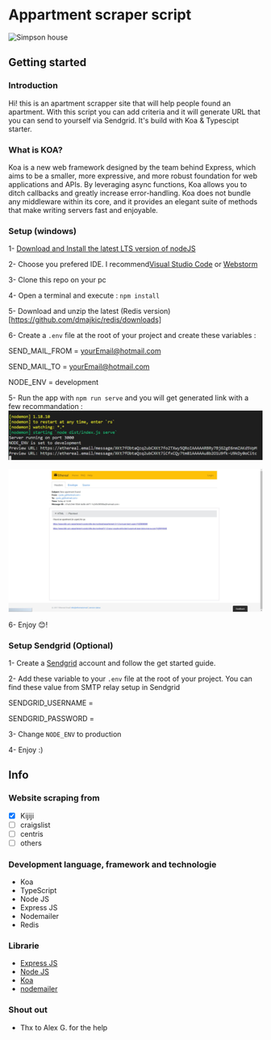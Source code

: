 # Appartment scraper script 
![Simpson house](https://static.independent.co.uk/s3fs-public/thumbnails/image/2017/12/04/09/simpsons-house.jpg?width=668)

## Getting started

### Introduction 

Hi!
this is an apartment scrapper site that will help people found an apartment. With this script you can add criteria and it will generate URL that you can send to yourself via Sendgrid. It's build with Koa & Typescipt starter. 

### What is KOA?

Koa is a new web framework designed by the team behind Express, which aims to be a smaller, more expressive, and more robust foundation for web applications and APIs. By leveraging async functions, Koa allows you to ditch callbacks and greatly increase error-handling. Koa does not bundle any middleware within its core, and it provides an elegant suite of methods that make writing servers fast and enjoyable.


### Setup (windows)
 1- [Download and Install the latest LTS version of nodeJS](https://nodejs.org/en/)
 
 2- Choose you prefered IDE. I recommend[Visual Studio Code](httpswww.jetbrains.comstudent) or [Webstorm](https://www.jetbrains.com/webstorm/)

 3- Clone this repo on your pc

 4- Open a terminal and execute : `npm install`
 
 5- Download and unzip the latest (Redis version)[https://github.com/dmajkic/redis/downloads]
 
 6- Create a `.env` file at the root of your project and create these variables : 
 
  SEND_MAIL_FROM = yourEmail@hotmail.com

  SEND_MAIL_TO = yourEmail@hotmail.com

  NODE_ENV = development

 5- Run the app with `npm run serve` and you will get generated link with a few recommandation :
 ![Link](https://github.com/jguipi/appartment-script/blob/master/img/1.JPG)
 
 ![url](https://github.com/jguipi/appartment-script/blob/master/img/2.JPG)
 
 6- Enjoy 😊!
 
### Setup Sendgrid (Optional)
 1- Create a [Sendgrid](https://firebase.google.com/) account and follow the get started guide.

 2- Add these variable to your `.env` file at the root of your project. You can find these value from SMTP relay setup in Sendgrid
 
  SENDGRID_USERNAME = 
  
  SENDGRID_PASSWORD = 
  
 3- Change `NODE_ENV` to production
  
 4- Enjoy :)
 
## Info 

### Website scraping from

- [x] Kijiji
- [ ] craigslist
- [ ] centris
- [ ] others

### Development language, framework and technologie
- Koa 
- TypeScript
- Node JS
- Express JS
- Nodemailer
- Redis

### Librarie

- [Express JS](https://expressjs.com/fr/)
- [Node JS](https://nodejs.org/en/)
- [Koa](https://koajs.com/#)
- [nodemailer](https://nodemailer.com/about/)

### Shout out 

- Thx to Alex G. for the help

